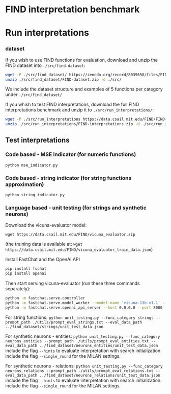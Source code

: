 # FIND interpretation benchmark
# Run interpretations

### dataset
If you wish to use FIND functions for evaluation, download and unzip the FIND dataset into `./src/find-dataset`:

```bash
wget -P ./src/find_dataset/ https://zenodo.org/record/8039658/files/FIND-dataset.zip
unzip ./src/find_dataset/FIND-dataset.zip -d ./src/
```
We include the dataset structure and examples of 5 functions per category under `./src/find_dataset/`

If you whish to test FIND interpretations, download the full FIND interpretations benchmark and unzip it to `./src/run_interpretations/`:
```bash
wget -P ./src/run_interpretations https://data.csail.mit.edu/FIND/FIND-interpretations.zip
unzip ./src/run_interpretations/FIND-interpretations.zip -d ./src/run_interpretations/
```

## Test interpretations 

### Code based - MSE indicator (for numeric functions)
```python mse_indicator.py```

### Code based - string indicator (for string functions approximation)
```python string_indicator.py```

### Language based - unit testing (for strings and synthetic neurons)

Download the vicuna-evaluator model:

```wget https://data.csail.mit.edu/FIND/vicuna_evaluator.zip```

(the training data is available at: 
```wget https://data.csail.mit.edu/FIND/vicuna_evaluator_train_data.json```)

Install FastChat and the OpenAI API

```bash
pip install fschat
pip install openai
```

Then start serving vicuna-evaluator (run these three commands separately):

```bash
python -m fastchat.serve.controller
python -m fastchat.serve.model_worker --model-name 'vicuna-13b-v1.1' --model-path /path/to/vicuna-evaluator --num-gpus 2
python -m fastchat.serve.openai_api_server --host 0.0.0.0 --port 8000
```

For string functions:
```python unit_testing.py --func_category strings --prompt_path ./utils/prompt_eval_strings.txt --eval_data_path ../find_dataset/strings/unit_test_data.json```

For synthetic neurons - entities:
```python unit_testing.py --func_category neurons_entities --prompt_path ./utils/prompt_eval_entities.txt --eval_data_path ../find_dataset/neurons_entities/unit_test_data.json```
include the flag `--hints` to evaluate interpretation with search initialization. 
include the flag `--single_round` for the MILAN settings. 

For synthetic neurons - relations:
```python unit_testing.py --func_category neurons_relations --prompt_path ./utils/prompt_eval_relations.txt --eval_data_path ../find_dataset/neurons_relations/unit_test_data.json```
include the flag `--hints` to evaluate interpretation with search initialization. 
include the flag `--single_round` for the MILAN settings. 